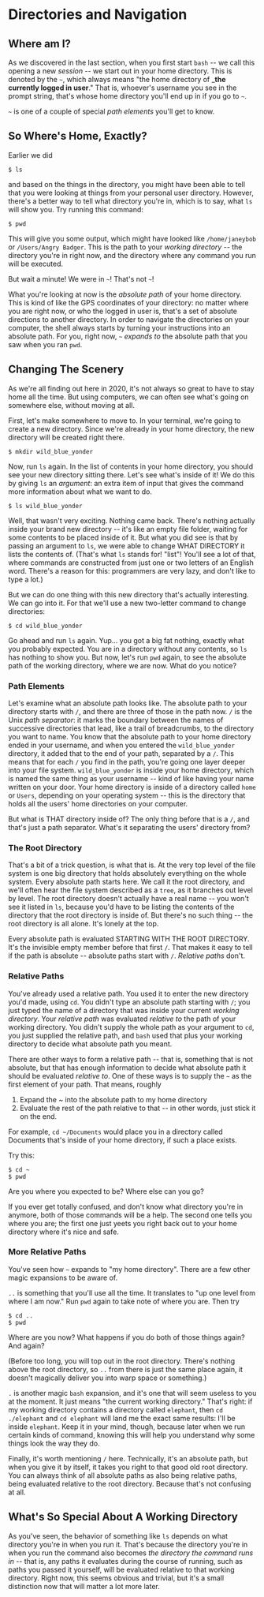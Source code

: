 # Directories and Navigation

## Where am I?

As we discovered in the last section, when you first start `bash` -- we call this opening a new _session_ -- we start out in your home directory. This is denoted by the `~`, which always means "the home directory of ___the currently logged in user__." That is, whoever's username you see in the prompt string, that's whose home directory you'll end up in if you go to `~`.

`~` is one of a couple of special _path elements_ you'll get to know.

## So Where's Home, Exactly?

Earlier we did 

```
$ ls
```

and based on the things in the directory, you might have been able to tell that you were looking at things from your personal user directory. However, there's a better way to tell what directory you're in, which is to say, what `ls` will show you. Try running this command:

```
$ pwd
```

This will give you some output, which might have looked like `/home/janeybob` or `/Users/Angry Badger`. This is the path to your _working directory_ -- the directory you're in right now, and the directory where any command you run will be executed.

But wait a minute! We were in `~`! That's not `~`!

What you're looking at now is the _absolute path_ of your home directory. This is kind of like the GPS coordinates of your directory: no matter where you are right now, or who the logged in user is, that's a set of absolute directions to another directory. In order to navigate the directories on your computer, the shell always starts by turning your instructions into an absolute path. For you, right now, `~` _expands to_ the absolute path that you saw when you ran `pwd`.

## Changing The Scenery

As we're all finding out here in 2020, it's not always so great to have to stay home all the time. But using computers, we can often see what's going on somewhere else, without moving at all.

First, let's make somewhere to move to. In your terminal, we're going to create a new directory. Since we're already in your home directory, the new directory will be created right there.

```
$ mkdir wild_blue_yonder
```

Now, run `ls` again. In the list of contents in your home directory, you should see your new directory sitting there. Let's see what's inside of it! We do this by giving `ls` an _argument_: an extra item of input that gives the command more information about what we want to do.

```
$ ls wild_blue_yonder
```

Well, that wasn't very exciting. Nothing came back. There's nothing actually inside your brand new directory -- it's like an empty file folder, waiting for some contents to be placed inside of it. But what you did see is that by passing an argument to `ls`, we were able to change WHAT DIRECTORY it lists the contents of. (That's what `ls` stands for! "list"! You'll see a lot of that, where commands are constructed from just one or two letters of an English word. There's a reason for this: programmers are very lazy, and don't like to type a lot.)

But we can do one thing with this new directory that's actually interesting. We can go into it. For that we'll use a new two-letter command to change directories:

```
$ cd wild_blue_yonder
```

Go ahead and run `ls` again. Yup... you got a big fat nothing, exactly what you probably expected. You are in a directory without any contents, so `ls` has nothing to show you. But now, let's run `pwd` again, to see the absolute path of the working directory, where we are now. What do you notice?

### Path Elements

Let's examine what an absolute path looks like. The absolute path to your directory starts with `/`, and there are three of those in the path now. `/` is the Unix _path separator_: it marks the boundary between the names of successive directories that lead, like a trail of breadcrumbs, to the directory you want to name. You know that the absolute path to your home directory ended in your username, and when you entered the `wild_blue_yonder` directory, it added that to the end of your path, separated by a `/`. This means that for each `/` you find in the path, you're going one layer deeper into your file system. `wild_blue_yonder` is inside your home directory, which is named the same thing as your username -- kind of like having your name written on your door. Your home directory is inside of a directory called `home` or `Users`, depending on your operating system -- this is the directory that holds all the users' home directories on your computer.

But what is THAT directory inside of? The only thing before that is a `/`, and that's just a path separator. What's it separating the users' directory from?

### The Root Directory

That's a bit of a trick question, is what that is. At the very top level of the file system is one big directory that holds absolutely everything on the whole system. Every absolute path starts here. We call it the root directory, and we'll often hear the file system described as a `tree`, as it branches out level by level. The root directory doesn't actually have a real name -- you won't see it listed in `ls`, because you'd have to be listing the contents of the directory that the root directory is inside of. But there's no such thing -- the root directory is all alone. It's lonely at the top.

Every absolute path is evaluated STARTING WITH THE ROOT DIRECTORY. It's the invisible empty member before that first `/`. That makes it easy to tell if the path is absolute -- absolute paths start with `/`. _Relative paths_ don't.

### Relative Paths

You've already used a relative path. You used it to enter the new directory you'd made, using `cd`. You didn't type an absolute path starting with `/`; you just typed the name of a directory that was inside your current _working directory_. Your _relative path_ was evaluated _relative to_ the path of your working directory. You didn't supply the whole path as your argument to `cd`, you just supplied the relative path, and `bash` used that plus your working directory to decide what absolute path you meant.

There are other ways to form a relative path -- that is, something that is not absolute, but that has enough information to decide what absolute path it should be evaluated _relative to_. One of these ways is to supply the `~` as the first element of your path. That means, roughly

1. Expand the ~ into the absolute path to my home directory
2. Evaluate the rest of the path relative to that -- in other words, just stick it on the end.

For example, `cd ~/Documents` would place you in a directory called Documents that's inside of your home directory, if such a place exists.

Try this:

```
$ cd ~
$ pwd
```

Are you where you expected to be? Where else can you go?

If you ever get totally confused, and don't know what directory you're in anymore, both of those commands will be a help. The second one tells you where you are; the first one just yeets you right back out to your home directory where it's nice and safe.

### More Relative Paths

You've seen how `~` expands to "my home directory". There are a few other magic expansions to be aware of.

`..` is something that you'll use all the time. It translates to "up one level from where I am now." Run `pwd` again to take note of where you are. Then try

```
$ cd ..
$ pwd
```

Where are you now? What happens if you do both of those things again? And again?

(Before too long, you will top out in the root directory. There's nothing above the root directory, so `..` from there is just the same place again, it doesn't magically deliver you into warp space or something.)

`.` is another magic `bash` expansion, and it's one that will seem useless to you at the moment. It just means "the current working directory." That's right: if my working directory contains a directory called `elephant`, then `cd ./elephant` and `cd elephant` will land me the exact same results: I'll be inside `elephant`. Keep it in your mind, though, because later when we run certain kinds of command, knowing this will help you understand why some things look the way they do.

Finally, it's worth mentioning `/` here. Technically, it's an absolute path, but when you give it by itself, it takes you right to that good old root directory. You can always think of all absolute paths as also being relative paths, being evaluated relative to the root directory. Because that's not confusing at all.

## What's So Special About A Working Directory

As you've seen, the behavior of something like `ls` depends on what directory you're in when you run it. That's because the directory you're in when you run the command also becomes _the directory the command runs in_ -- that is, any paths it evaluates during the course of running, such as paths you passed it yourself, will be evaluated relative to that working directory. Right now, this seems obvious and trivial, but it's a small distinction now that will matter a lot more later.